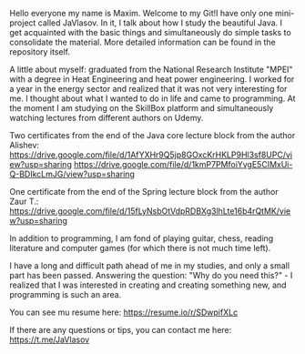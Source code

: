 Hello everyone my name is Maxim. Welcome to my Git!I have only one mini-project called JaVlasov. In it, I talk about how I study the beautiful Java. I get acquainted with the  basic things and simultaneously do simple tasks to consolidate the material. More detailed information can be found in the repository itself.

A little about myself: graduated from the National Research Institute "MPEI" with a degree in Heat Engineering and heat power engineering. I worked for a year in the energy sector and realized that it was not very interesting for me. I thought about what I wanted to do in life and came to programming. At the moment I am studying on the SkillBox platform and simultaneously watching lectures from different authors on Udemy.

Two certificates from the end of the Java core lecture block from the author Alishev:
https://drive.google.com/file/d/1AfYXHr9Q5jp8GOxcKrHKLP9Hl3sf8UPC/view?usp=sharing
https://drive.google.com/file/d/1kmP7PMfoiYvgE5CIMxUi-Q-BDIkcLmJG/view?usp=sharing

One certificate from the end of the Spring lecture block from the author Zaur T.:
https://drive.google.com/file/d/15fLyNsbOtVdpRDBXg3lhLte16b4rQtMK/view?usp=sharing

In addition to programming, I am fond of playing guitar, chess, reading literature and computer games (for which there is not much time left).

I have a long and difficult path ahead of me in my studies, and only a small part has been passed. Answering the question: "Why do you need this?" - I realized that I was interested in creating and creating something new, and programming is such an area.

You can see mu resume here: https://resume.io/r/SDwpifXLc

If there are any questions or tips, you can contact me here:
https://t.me/JaVlasov

